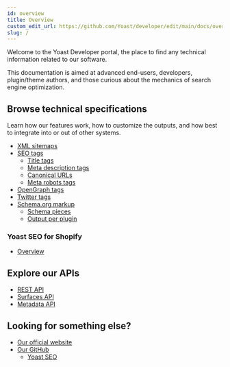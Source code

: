 ```yaml
---
id: overview
title: Overview
custom_edit_url: https://github.com/Yoast/developer/edit/main/docs/overview.md
slug: /
---
```


Welcome to the Yoast Developer portal, the place to find any technical information related to our software.

This documentation is aimed at advanced end-users, developers, plugin/theme authors, and those curious about the mechanics of search engine optimization.

## Browse technical specifications
Learn how our features work, how to customize the outputs, and how best to integrate into or out of other systems.

- [XML sitemaps](features/xml-sitemaps/overview.md)
- [SEO tags](features/seo-tags/canonical-urls/overview.md)
  - [Title tags](features/seo-tags/titles/overview.md)
  - [Meta description tags](features/seo-tags/descriptions/overview.md)
  - [Canonical URLs](features/seo-tags/canonical-urls/overview.md)
  - [Meta robots tags](features/seo-tags/meta-robots/overview.md)
- [OpenGraph tags](features/opengraph/overview.md)
- [Twitter tags](features/twitter/functional-specification.md)
- [Schema.org markup](features/schema/overview.md)
  - [Schema pieces](/features/schema/pieces.md)
  - [Output per plugin](/features/schema/plugins.md)

### Yoast SEO for Shopify
- [Overview](shopify/overview.md)

## Explore our APIs
- [REST API](customization/apis/rest-api)
- [Surfaces API](customization/apis/surfaces-api)
- [Metadata API](customization/apis/metadata-api)

## Looking for something else?
- [Our official website](https://yoast.com)
- [Our GitHub](https://github.com/Yoast)
  - [Yoast SEO](https://github.com/Yoast/wordpress-seo)
